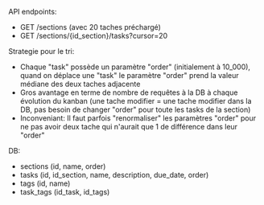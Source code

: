 API endpoints:
- GET /sections (avec 20 taches préchargé)
- GET /sections/{id_section}/tasks?cursor=20

Strategie pour le tri:
- Chaque "task" possède un paramètre "order" (initialement à 10_000), quand on déplace une "task" le paramètre "order" prend la valeur médiane des deux taches adjacente
- Gros avantage en terme de nombre de requêtes à la DB à chaque évolution du kanban (une tache modifier = une tache modifier dans la DB, pas besoin de changer "order" pour toute les tasks de la section)
- Inconveniant: Il faut parfois "renormaliser" les paramètres "order" pour ne pas avoir deux tache qui n'aurait que 1 de différence dans leur "order"

DB:
- sections (id, name, order)
- tasks (id, id_section, name, description, due_date,  order)
- tags (id, name)
- task_tags (id_task, id_tags)